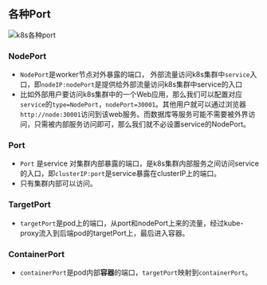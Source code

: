 ## 各种Port

![k8s各种port](https://raw.githubusercontent.com/hellolib/pictures/main/Typora/pic-00-gitee/20220722205232.png)

### NodePort

- `NodePort`是worker节点对外暴露的端口， 外部流量访问k8s集群中`service`入口，即`nodeIP:nodePort`是提供给外部流量访问k8s集群中service的入口
- 比如外部用户要访问k8s集群中的一个Web应用，那么我们可以配置对应`service`的`type=NodePort`，`nodePort=30001`。其他用户就可以通过浏览器`http://node:30001`访问到该web服务。而数据库等服务可能不需要被外界访问，只需被内部服务访问即可，那么我们就不必设置service的NodePort。

### Port

- `Port` 是service 对集群内部暴露的端口，是k8s集群内部服务之间访问service的入口，即`clusterIP:port`是service暴露在clusterIP上的端口。
- 只有集群内部可以访问。

### TargetPort

- `targetPort`是pod上的端口，从port和nodePort上来的流量，经过kube-proxy流入到后端pod的targetPort上，最后进入容器。

### ContainerPort

- `containerPort`是pod内部**容器**的端口，`targetPort`映射到`containerPort`。